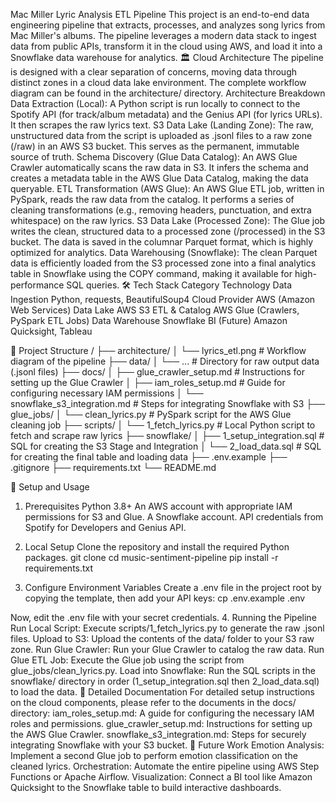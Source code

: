 Mac Miller Lyric Analysis ETL Pipeline
This project is an end-to-end data engineering pipeline that extracts, processes, and analyzes song lyrics from Mac Miller's albums. The pipeline leverages a modern data stack to ingest data from public APIs, transform it in the cloud using AWS, and load it into a Snowflake data warehouse for analytics.
🏛️ Cloud Architecture
The pipeline is designed with a clear separation of concerns, moving data through distinct zones in a cloud data lake environment. The complete workflow diagram can be found in the architecture/ directory.
Architecture Breakdown
Data Extraction (Local): A Python script is run locally to connect to the Spotify API (for track/album metadata) and the Genius API (for lyrics URLs). It then scrapes the raw lyrics text.
S3 Data Lake (Landing Zone): The raw, unstructured data from the script is uploaded as .jsonl files to a raw zone (/raw) in an AWS S3 bucket. This serves as the permanent, immutable source of truth.
Schema Discovery (Glue Data Catalog): An AWS Glue Crawler automatically scans the raw data in S3. It infers the schema and creates a metadata table in the AWS Glue Data Catalog, making the data queryable.
ETL Transformation (AWS Glue): An AWS Glue ETL job, written in PySpark, reads the raw data from the catalog. It performs a series of cleaning transformations (e.g., removing headers, punctuation, and extra whitespace) on the raw lyrics.
S3 Data Lake (Processed Zone): The Glue job writes the clean, structured data to a processed zone (/processed) in the S3 bucket. The data is saved in the columnar Parquet format, which is highly optimized for analytics.
Data Warehousing (Snowflake): The clean Parquet data is efficiently loaded from the S3 processed zone into a final analytics table in Snowflake using the COPY command, making it available for high-performance SQL queries.
🛠️ Tech Stack
Category
Technology
Data Ingestion
Python, requests, BeautifulSoup4
Cloud Provider
AWS (Amazon Web Services)
Data Lake
AWS S3
ETL & Catalog
AWS Glue (Crawlers, PySpark ETL Jobs)
Data Warehouse
Snowflake
BI (Future)
Amazon Quicksight, Tableau

📁 Project Structure
/
├── architecture/
│   └── lyrics_etl.png              # Workflow diagram of the pipeline
├── data/
│   └── ...                         # Directory for raw output data (.jsonl files)
├── docs/
│   ├── glue_crawler_setup.md       # Instructions for setting up the Glue Crawler
│   ├── iam_roles_setup.md          # Guide for configuring necessary IAM permissions
│   └── snowflake_s3_integration.md # Steps for integrating Snowflake with S3
├── glue_jobs/
│   └── clean_lyrics.py             # PySpark script for the AWS Glue cleaning job
├── scripts/
│   └── 1_fetch_lyrics.py           # Local Python script to fetch and scrape raw lyrics
├── snowflake/
│   ├── 1_setup_integration.sql     # SQL for creating the S3 Stage and Integration
│   └── 2_load_data.sql             # SQL for creating the final table and loading data
├── .env.example
├── .gitignore
├── requirements.txt
└── README.md


🚀 Setup and Usage
1. Prerequisites
Python 3.8+
An AWS account with appropriate IAM permissions for S3 and Glue.
A Snowflake account.
API credentials from Spotify for Developers and Genius API.
2. Local Setup
Clone the repository and install the required Python packages.
git clone <your-repository-url>
cd music-sentiment-pipeline
pip install -r requirements.txt


3. Configure Environment Variables
Create a .env file in the project root by copying the template, then add your API keys:
cp .env.example .env


Now, edit the .env file with your secret credentials.
4. Running the Pipeline
Run Local Script: Execute scripts/1_fetch_lyrics.py to generate the raw .jsonl files.
Upload to S3: Upload the contents of the data/ folder to your S3 raw zone.
Run Glue Crawler: Run your Glue Crawler to catalog the raw data.
Run Glue ETL Job: Execute the Glue job using the script from glue_jobs/clean_lyrics.py.
Load into Snowflake: Run the SQL scripts in the snowflake/ directory in order (1_setup_integration.sql then 2_load_data.sql) to load the data.
📄 Detailed Documentation
For detailed setup instructions on the cloud components, please refer to the documents in the docs/ directory:
iam_roles_setup.md: A guide for configuring the necessary IAM roles and permissions.
glue_crawler_setup.md: Instructions for setting up the AWS Glue Crawler.
snowflake_s3_integration.md: Steps for securely integrating Snowflake with your S3 bucket.
🔮 Future Work
Emotion Analysis: Implement a second Glue job to perform emotion classification on the cleaned lyrics.
Orchestration: Automate the entire pipeline using AWS Step Functions or Apache Airflow.
Visualization: Connect a BI tool like Amazon Quicksight to the Snowflake table to build interactive dashboards.
